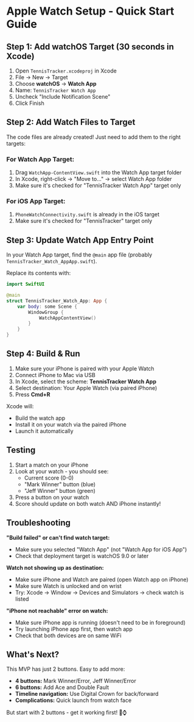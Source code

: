 # Apple Watch Setup - Quick Start Guide

## Step 1: Add watchOS Target (30 seconds in Xcode)

1. Open `TennisTracker.xcodeproj` in Xcode
2. File → New → Target
3. Choose **watchOS** → **Watch App**
4. Name: `TennisTracker Watch App`
5. Uncheck "Include Notification Scene"
6. Click Finish

## Step 2: Add Watch Files to Target

The code files are already created! Just need to add them to the right targets:

### For Watch App Target:
1. Drag `WatchApp-ContentView.swift` into the Watch App target folder
2. In Xcode, right-click → "Move to..." → select Watch App folder
3. Make sure it's checked for "TennisTracker Watch App" target only

### For iOS App Target:
1. `PhoneWatchConnectivity.swift` is already in the iOS target
2. Make sure it's checked for "TennisTracker" target only

## Step 3: Update Watch App Entry Point

In your Watch App target, find the `@main` app file (probably `TennisTracker_Watch_AppApp.swift`).

Replace its contents with:

```swift
import SwiftUI

@main
struct TennisTracker_Watch_App: App {
    var body: some Scene {
        WindowGroup {
            WatchAppContentView()
        }
    }
}
```

## Step 4: Build & Run

1. Make sure your iPhone is paired with your Apple Watch
2. Connect iPhone to Mac via USB
3. In Xcode, select the scheme: **TennisTracker Watch App**
4. Select destination: Your Apple Watch (via paired iPhone)
5. Press **Cmd+R**

Xcode will:
- Build the watch app
- Install it on your watch via the paired iPhone
- Launch it automatically

## Testing

1. Start a match on your iPhone
2. Look at your watch - you should see:
   - Current score (0-0)
   - "Mark Winner" button (blue)
   - "Jeff Winner" button (green)
3. Press a button on your watch
4. Score should update on both watch AND iPhone instantly!

## Troubleshooting

**"Build failed" or can't find watch target:**
- Make sure you selected "Watch App" (not "Watch App for iOS App")
- Check that deployment target is watchOS 9.0 or later

**Watch not showing up as destination:**
- Make sure iPhone and Watch are paired (open Watch app on iPhone)
- Make sure Watch is unlocked and on wrist
- Try: Xcode → Window → Devices and Simulators → check watch is listed

**"iPhone not reachable" error on watch:**
- Make sure iPhone app is running (doesn't need to be in foreground)
- Try launching iPhone app first, then watch app
- Check that both devices are on same WiFi

## What's Next?

This MVP has just 2 buttons. Easy to add more:

- **4 buttons:** Mark Winner/Error, Jeff Winner/Error
- **6 buttons:** Add Ace and Double Fault
- **Timeline navigation:** Use Digital Crown for back/forward
- **Complications:** Quick launch from watch face

But start with 2 buttons - get it working first! 🎾⌚
